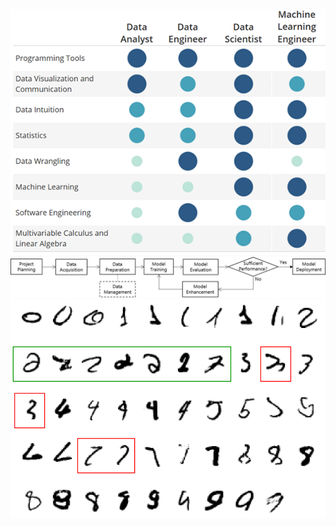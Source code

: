 



<img src='images/data-science-skills-udacity-matrix.png'>



<img src='images/machine_learning_process.png'>



<img src='images/mnist_ocr_example.png'>